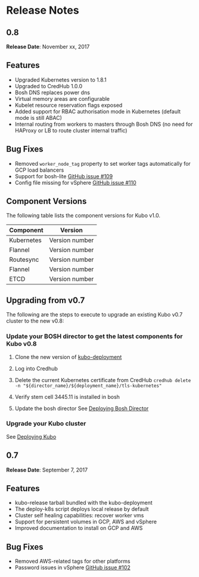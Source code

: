 # Release Notes

## 0.8

**Release Date**: November xx, 2017

## Features
* Upgraded Kubernetes version to 1.8.1
* Upgraded to CredHub 1.0.0
* Bosh DNS replaces power dns
* Virtual memory areas are configurable
* Kubelet resource reservation flags exposed
* Added support for RBAC authorisation mode in Kubernetes (default mode is still ABAC)
* Internal routing from workers to masters through Bosh DNS (no need for HAProxy or LB to route cluster internal traffic) 

## Bug Fixes
* Removed ```worker_node_tag``` property to set worker tags automatically for GCP load balancers
* Support for bosh-lite [GitHub issue #109](https://github.com/cloudfoundry-incubator/kubo-release/issues/109)
* Config file missing for vSphere [GitHub issue #110](https://github.com/cloudfoundry-incubator/kubo-release/issues/110)

## Component Versions
The following table lists the component versions for Kubo v1.0.

  <table>
  <thead>
  <tr>
    <th>Component</th>
    <th>Version</th>
  </tr>
  </thead>
  <tbody>
  <tr>
    <td>Kubernetes</td><td>Version number</td>
  </tr>
  <tr>
    <td>Flannel</td><td>Version number</td>
  </tr>
  <tr>
    <td>Routesync</td><td>Version number</td>
  </tr>
  <tr>
    <td>Flannel</td><td>Version number</td>
  </tr>
   <tr>
    <td>ETCD</td><td>Version number</td>
  </tr>
  </tbody>
  </table>

## Upgrading from v0.7
The following are the steps to execute to upgrade an existing Kubo v0.7 cluster to the new v0.8:

### Update your BOSH director to get the latest components for Kubo v0.8
1. Clone the new version of [kubo-deployment](https://github.com/cloudfoundry-incubator/kubo-deployment)
2. Log into Credhub
3. Delete the current Kubernetes certificate from CredHub
``` credhub delete -n "${director_name}/${deployment_name}/tls-kubernetes" ```

3. Verify stem cell 3445.11 is installed in bosh
4. Update the bosh director
See [Deploying Bosh Director](https://docs-kubo.cfapps.io/installing/gcp/deploying-bosh-gcp/#step-5-deploy-bosh-director)

### Upgrade your Kubo cluster
See [Deploying Kubo](https://docs-kubo.cfapps.io/installing/deploying-kubo/#step-3-deploy-kubo)


## 0.7

**Release Date**: September 7, 2017

## Features
* kubo-release tarball bundled with the kubo-deployment
* The deploy-k8s script deploys local release by default
* Cluster self healing capabilities: recover worker vms
* Support for persistent volumes in GCP, AWS and vSphere
* Improved documentation to install on GCP and AWS

## Bug Fixes
* Removed AWS-related tags for other platforms
* Password issues in vSphere [GitHub issue #102](https://github.com/cloudfoundry-incubator/kubo-release/issues/102)

